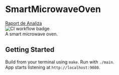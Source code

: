 # SmartMicrowaveOven
[Raport de Analiza](https://docs.google.com/document/d/19thVfuHb2temk63EOPdjzD1iz0EYRSH4JCCTqInNfOI/edit?usp=sharing)   
![CI workflow badge](https://github.com/TudorBatica/SmartMicrowaveOven/workflows/Build/badge.svg)  
A smart microwave oven.  


## Getting Started
Build from your terminal using `make`. Run with `./main`.  
App starts listening at `http://localhost:9080`.
